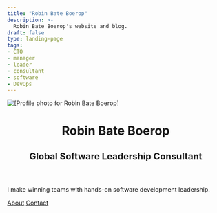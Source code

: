 ```yaml
---
title: "Robin Bate Boerop"
description: >-
  Robin Bate Boerop's website and blog.
draft: false
type: landing-page
tags:
- CTO
- manager
- leader
- consultant
- software
- DevOps
---
```


<div
 id="main-flex-container"
 class="flex-l pa3 mw8 center"
 ><div
   id="image-container"
   class="w-50-l flex justify-center justify-end-l mr3-l"
   ><img
     id="image-robinbb-profile"
     alt="[Profile photo for Robin Bate Boerop]"
     class="dtc br2"
     style="max-height: 600px;"
     src="/images/robinbb-profile-photo-bw.jpeg"
     >
  </div>
  <div
   id="text-container"
   class="w-50-l mw7"
   ><header
     id="about-header"
     class="bt mt3 mt0-l"
     ><h1
       id="about-title"
       class="f1 lh-title mt0 mb1"
       >Robin Bate Boerop</h1>
      <h2>Global Software Leadership Consultant</h2>
    </header>
    <div
     id="default-single-content-wrapper"
     class="nested-copy-line-height lh-copy merriweather mid-gray f4 nested-links nested-img"
     >

I make winning teams with hands-on software development leadership.

<a href="/about/" class="button f3 ph3 pv2 br3 b">About</a>
<a href="/contact/" class="button f3 ph3 pv2 br3 b">Contact</a>

</div>
</div>
</div>
